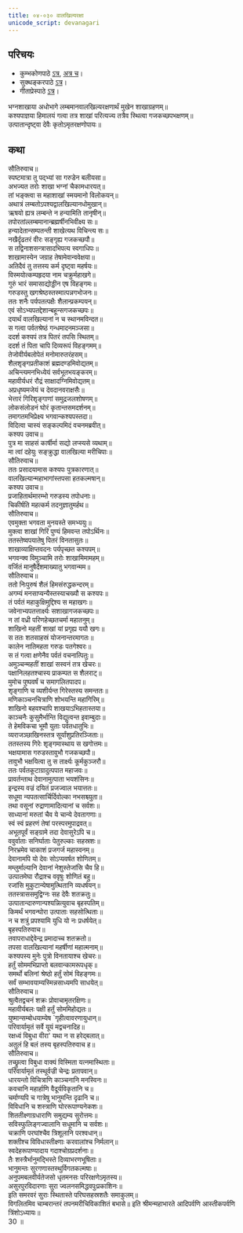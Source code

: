 ```yaml
---  
title: ०४-०३० वालखिल्यरक्षा
unicode_script: devanagari
---  
```


## परिचयः
- कुम्भकोणपाठे [ऽत्र](https://archive.org/details/mahAbhArata-kumbhakoNam/page/n369), [अत्र च](https://sanskritdocuments.org/mirrors/mahabharata/mbhK/mahabharata-k-01-sa.html)।
- सुक्थङ्करपाठे [ऽत्र](http://bombay.indology.info/mahabharata/text/UD/MBh01.txt)।
- गीताप्रेस्पाठे [ऽत्र](https://archive.org/stream/mahabharata01ramauoft#page/564/mode/2up)।

भग्नशाखाया अधोभागे लम्बमानवालखिल्यरक्षणार्थं मुखेन शाखाग्रहणम्॥  
कश्यपाज्ञया हिमालयं गत्वा तत्र शाखां परित्यज्य तत्रैव स्थित्वा गजकच्छपभक्षणम्॥  
उत्पातान्दृष्ट्वा देवैः कृतोऽमृतरक्षणोपायः॥  

## कथा


सौतिरुवाच॥  
स्पष्टमात्रा तु पद्भ्यां सा गरुडेन बलीयसा॥  
अभज्यत तरोः शाखा भग्नां चैकामधारयत्॥  
तां भङ्क्त्वा स महाशाखां स्मयमानो विलोकयन्॥  
अथात्रं लम्बतोऽपश्यद्वालखिल्यानधोमुखान्॥  
ऋषयो ह्यत्र लम्बन्ते न हन्यामिति तानृषीन्॥  
तपोरतांल्लम्बमानान्ब्रह्मर्षीनभिवीक्ष्य सः॥  
हन्यादेतान्सम्पतन्ती शाखेत्यथ विचिन्त्य सः॥  
नखैर्दृढतरं वीरः सङ्गृह्य गजकच्छपौ॥  
स तद्विनाशसन्त्रासादभिपत्य स्वगाधिपः॥  
शाखामास्येन जग्राह तेषामेवान्ववेक्षया॥  
अतिदैवं तु तत्तस्य कर्म दृष्ट्वा महर्षयः॥  
विस्मयोत्कम्पहृदया नाम चक्रुर्महाखगे॥  
गुरुं भारं समासाद्योड्डीन एष विहङ्गमः॥  
गरुडस्तु खगश्रेष्ठस्तस्मात्पन्नगभोजनः॥  
ततः शनैः पर्यपतत्पक्षैः शैलान्प्रकम्पयन्॥  
एवं सोऽभ्यपतद्देशान्बहून्सगजकच्छपः॥  
दयार्थं वालखिल्यानां न च स्थानमविन्दत॥  
स गत्वा पर्वतश्रेष्ठं गन्धमादनमञ्जसा॥  
ददर्श कश्यपं तत्र पितरं तपसि स्थितम्॥  
ददर्श तं पिता चापि दिव्यरूपं विहङ्गमम्॥  
तेजोवीर्यबलोपेतं मनोमारुतरंहसम्॥  
शैलशृङ्गप्रतीकाशं ब्रह्मदण्डमिवोद्यतम्॥  
अचिन्त्यमनभिध्येयं सर्वभूतभयङ्करम्॥  
महावीर्यधरं रौद्रं साक्षादग्निमिवोद्यतम्॥  
अप्रधृष्यमजेयं च देवदानवराक्षसैः॥  
भेत्तारं गिरिशृङ्गाणां समुद्रजलशोषणम्॥  
लोकसंलोडनं घोरं कृतान्तसमदर्शनम्॥  
तमागतमभिप्रेक्ष्य भगवान्कश्यपस्तदा॥  
विदित्वा चास्यं सङ्कल्पमिदं वचनमब्रवीत्॥  
कश्यप उवाच॥  
पुत्र मा साहसं कार्षीर्मा सद्यो लप्स्यसे व्यथाम्॥  
मा त्वां दहेयुः सङ्क्रुद्धा वालखिल्या मरीचिपाः॥  
सौतिरुवाच॥  
ततः प्रसादयामास कश्यपः पुत्रकारणात्॥  
वालखिल्यान्महाभागांस्तपसा हतकल्मषान्॥  
कश्यप उवाच॥  
प्रजाहितार्थमारम्भो गरुडस्य तपोधनाः॥  
चिकीर्षति महत्कर्म तदनुज्ञातुमर्हथ॥  
सौतिरुवाच॥  
एवमुक्ता भगवता मुनयस्ते समभ्ययुः॥  
मुक्त्वा शाखां गिरिं पुण्यं हिमवन्त तपोऽर्थिनः॥  
ततस्तेष्वपयातेषु पितरं विनतासुतः॥  
शाखाव्याक्षिप्तवदनः पर्यपृच्छत कश्यपम्॥  
भगवन्क्व विमुञ्चामि तरोः शाखामिमामहम्॥  
वर्जितं मानुषैर्देशमाख्यातु भगवान्मम॥  
सौतिरुवाच॥  
ततो निःपुरुषं शैलं हिमसंरुद्धकन्दरम्॥  
अगम्यं मनसाप्यन्यैस्तस्याचख्यौ स कश्यपः॥  
तं पर्वतं महाकुक्षिमुद्दिश्य स महाखगः॥  
जवेनाभ्यपतत्तार्क्ष्यः सशाखागजकच्छपः॥  
न तां वध्री परिणहेच्छतचर्मा महातनुम्॥  
शाखिनो महतीं शाखां यां प्रगृह्य ययौ खगः॥  
स ततः शतसाहस्रं योजनान्तरमागतः॥  
कालेन नातिमहता गरुडः पतगेश्वरः॥  
स तं गत्वा क्षणेनैव पर्वतं वचनात्पितुः॥  
अमुञ्चन्महतीं शाखां सस्वनं तत्र खेचरः॥  
पक्षानिलहतश्चास्य प्राकम्पत स शैलराट्॥  
मुमोच पुष्पवर्षं च समागलितपादप॥  
शृङ्गाणि च व्यशीर्यन्त गिरेस्तस्य समन्ततः॥  
मणिकाञ्चनचित्राणि शोभयन्ति महागिरिम्॥  
शाखिनो बहवश्चापि शाखयाऽभिहतास्तया॥  
काञ्चनैः कुसुमैर्भान्ति विद्युत्वन्त इवाम्बुदाः॥  
ते हेमविकचा भूमौ युताः पर्वतधातुभिः॥  
व्यराजञ्छाखिनस्तत्र सूर्यांशुप्रतिरञ्जिताः॥  
ततस्तस्य गिरेः शृङ्गमास्थाय स खगोत्तमः॥  
भक्षयामास गरुडस्तावुभौ गजकच्छपौ॥  
तावुभौ भक्षयित्वा तु स तार्क्ष्यः कूर्मकुञ्जरौ॥  
ततः पर्वतकूटाग्रादुत्पपात महाजवः॥  
प्रावर्तन्ताथ देवानामुत्पाता भयशंसिनः॥  
इन्द्रस्य वज्रं दयितं प्रजज्वाल भयात्ततः॥  
सधूमा न्यपतत्सार्चिर्दिवोल्का नभसश्च्युता॥  
तथा वसूनां रुद्राणामादित्यानां च सर्वशः॥  
साध्यानां मरुतां चैव ये चान्ये देवतागणाः॥  
स्वं स्वं प्रहरणं तेषां परस्परमुपाद्रवत्॥  
अभूतपूर्वं सङ्ग्रामे तदा देवासुरेऽपि च॥  
ववुर्वाताः सनिर्घाताः पेतुरुल्काः सहस्रशः॥  
निरभ्रमेव चाकाशं प्रजगर्ज महास्वनम्॥  
देवानामपि यो देवः सोऽप्यवर्षत शोणितम्॥  
मम्लुर्माल्यानि देवानां नेशुस्तेजांसि चैव हि॥  
उत्पातमेघा रौद्राश्च ववृषुः शोणितं बहु॥  
रजांसि मुकुटान्येषामुत्थितानि व्यधर्षयन्॥  
ततस्त्राससमुद्विग्नः सह देवैः शतक्रतुः॥  
उत्पातान्दारुणान्पश्यन्नित्युवाच बृहस्पतिम्॥  
किमर्थं भगवन्घोरा उत्पाताः सहसोत्थिताः॥  
न च शत्रुं प्रपश्यामि युधि यो नः प्रधर्षयेत्॥  
बृहस्पतिरुवाच॥  
तवापराधाद्देवेन्द्र प्रमादाच्च शतक्रतो॥  
तपसा वालखिल्यानां महर्षीणां महात्मनाम्॥  
कश्यपस्य मुनेः पुत्रो विनतायाश्च खेचरः॥  
हर्तुं सोममभिप्राप्तो बलवान्कामरूपधृक्॥  
समर्थो बलिनां श्रेष्ठो हर्तुं सोमं विहङ्गमः॥  
सर्वं सम्भावयाम्यस्मिन्नसाध्यमपि साधयेत्॥  
सौतिरुवाच॥  
श्रुत्वैतद्वचनं शक्रः प्रोवाचामृतरक्षिणः॥  
महावीर्यबलः पक्षी हर्तुं सोममिहोद्यतः॥  
युष्मान्सम्बोधयाम्येष `गृहीत्वावरणायुधान्॥  
परिवार्यामृतं सर्वे यूयं मद्वचनादिह॥  
रक्षध्वं विबुधा वीरा' यथा न स हरेद्बलात्॥  
अतुलं हि बलं तस्य बृहस्पतिरुवाच ह॥  
सौतिरुवाच॥  
तच्छ्रुत्वा विबुधा वाक्यं विस्मिता यत्नमास्थिताः॥  
परिवार्यामृतं तस्थूर्वज्री चेन्द्रः प्रतापवान्॥  
धारयन्तो विचित्राणि काञ्चनानि मनस्विनः॥  
कवचानि महार्हाणि वैदूर्यविकृतानि च॥  
चर्माण्यपि च गात्रेषु भानुमन्ति दृढानि च॥  
विविधानि च शस्त्राणि घोररूपाण्यनेकशः॥  
शिततीक्ष्णाग्रधाराणि समुद्यम्य सुरोत्तमः॥  
सविस्फुलिङ्गज्वालानि सधूमानि च सर्वशः॥  
चक्राणि परघांश्चैव त्रिशूलानि परश्वधान्॥  
शक्तीश्च विविधास्तीक्ष्णाः करवालांश्च निर्मलान्॥  
स्वदेहरूपाण्यादाय गदाश्चोग्रप्रदर्शनाः॥  
तैः शस्त्रैर्भानुमद्भिस्ते दिव्याभरणभूषिताः॥  
भानुमन्तः सुरगणास्तस्थुर्विगतकल्मषाः॥  
अनुपमबलवीर्यतेजसो धृतमनसः परिरक्षणेऽमृतस्य॥  
असुरपुरविदारणाः सुरा ज्वलनसमिद्धवपुःप्रकाशिनः॥  
इति समरवरं सुराः स्थितास्ते परिघसहस्रशतैः समाकुलम्॥  
विगलितमिव चाम्बरान्तरं तपनमरीचिविकाशितं बभासे॥ इति श्रीमन्महाभारते आदिपर्वणि आस्तीकपर्वणि त्रिंशोऽध्यायः॥  
30 ॥  
